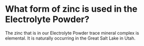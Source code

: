 # What form of zinc is used in the Electrolyte Powder?

The zinc that is in our Electrolyte Powder trace mineral complex is elemental. It is naturally occurring in the Great Salt Lake in Utah.